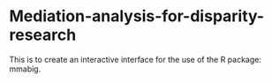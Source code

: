 # Mediation-analysis-for-disparity-research

This is to create an interactive interface for the use of the R package: mmabig.
